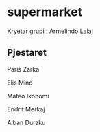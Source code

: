 # supermarket

Kryetar grupi : Armelindo Lalaj
## Pjestaret 
 
  Paris Zarka
 
  Elis Mino

  Mateo Ikonomi
 
  Endrit Merkaj
 
  Alban Duraku
